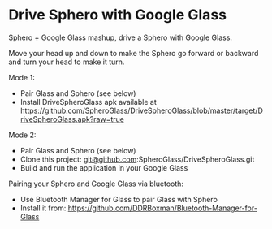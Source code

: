 Drive Sphero with Google Glass
================

Sphero + Google Glass mashup, drive a Sphero with Google Glass.

Move your head up and down to make the Sphero go forward or backward and turn your head to make it turn.


Mode 1:

* Pair Glass and Sphero (see below)
* Install DriveSpheroGlass apk available at https://github.com/SpheroGlass/DriveSpheroGlass/blob/master/target/DriveSpheroGlass.apk?raw=true


Mode 2:

* Pair Glass and Sphero (see below)
* Clone this project: git@github.com:SpheroGlass/DriveSpheroGlass.git
* Build and run the application in your Google Glass


Pairing your Sphero and Google Glass via bluetooth:
  
* Use Bluetooth Manager for Glass to pair Glass with Sphero
* Install it from: https://github.com/DDRBoxman/Bluetooth-Manager-for-Glass
